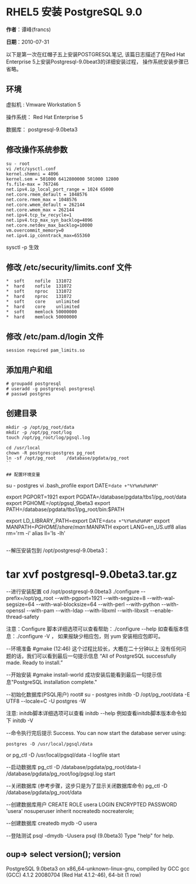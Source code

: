 ﻿RHEL5 安装 PostgreSQL 9.0 
====================

**作者**：谭峰(francs) 

**日期**：2010-07-31


 以下是第一次在红帽子五上安装POSTGRESQL笔记, 该篇日志描述了在Red Hat Enterprise 5上安装Postgresql-9.0beat3的详细安装过程， 操作系统安装步骤已省略。

## 环境
虚拟机 :   Vmware Workstation 5

操作系统： Red Hat Enterprise 5

数据库：   postgresql-9.0beta3


## 修改操作系统参数
```
su - root
vi /etc/sysctl.conf
kernel.shmmni = 4096
kernel.sem = 501000 6412800000 501000 12800
fs.file-max = 767246
net.ipv4.ip_local_port_range = 1024 65000
net.core.rmem_default = 1048576
net.core.rmem_max = 1048576
net.core.wmem_default = 262144
net.core.wmem_max = 262144
net.ipv4.tcp_tw_recycle=1 
net.ipv4.tcp_max_syn_backlog=4096 
net.core.netdev_max_backlog=10000
vm.overcommit_memory=0
net.ipv4.ip_conntrack_max=655360
```
sysctl -p 生效

## 修改 /etc/security/limits.conf 文件

```
*  soft    nofile  131072
*  hard    nofile  131072
*  soft    nproc   131072
*  hard    nproc   131072
*  soft    core    unlimited
*  hard    core    unlimited
*  soft    memlock 50000000
*  hard    memlock 50000000
```

## 修改  /etc/pam.d/login 文件

``` 
session required pam_limits.so
```

## 添加用户和组

```
# groupadd postgresql
# useradd -g postgresql postgresql
# passwd postgres
```
## 创建目录 

```
mkdir -p /opt/pg_root/data
mkdir -p /opt/pg_root/log
touch /opt/pg_root/log/pgsql.log

cd /usr/local
chown -R postgres:postgres pg_root 
ln -sf /opt/pg_root    /database/pgdata/pg_root
``

## 配置环境变量

```
su - postgres
vi .bash_profile
export DATE=`date +"%Y%m%d%H%M"`

export PGPORT=1921
export PGDATA=/database/pgdata/tbs1/pg_root/data
export PGHOME=/opt/pgsql_9beta3
export PATH=/database/pgdata/tbs1/pg_root/bin:$PATH

export LD_LIBRARY_PATH=export DATE=`date +"%Y%m%d%H%M"`
export MANPATH=$PGHOME/share/man:$MANPATH
export LANG=en_US.utf8
alias rm='rm -i'
alias ll='ls -lh'
```

```
--解压安装包到 /opt/postgresql-9.0beta3：
# tar xvf postgresql-9.0beta3.tar.gz

--进行安装配置
cd /opt/postgresql-9.0beta3
./configure --prefix=/opt/pg_root --with-pgport=1921 --with-segsize=8 --with-wal-segsize=64 --with-wal-blocksize=64 --with-perl --with-python --with-openssl --with-pam --with-ldap --with-libxml --with-libxslt --enable-thread-safety

注意：Configure 脚本详细选项可以查看帮助：./configure --help
如查看版本信息：./configure -V  ， 如果报缺少相应包，则 yum 安装相应包即可。


--环境准备 
#gmake (12:46)
这个过程比较长，大概在二十分钟以上
没有任何问题的话，我们可以看到最后一句提示信息
“All of PostgreSQL successfully made. Ready to install.”

--开始安装
#gmake install-world
成功安装后能看到最后一句提示信息"PostgreSQL installation complete."


--初始化数据库(PSQL用户)
root# su - postgres
initdb -D /opt/pg_root/data  -E UTF8 --locale=C -U postgres -W

注意: initdb脚本详细选项可以查看 initdb --help
例如查看initdb脚本版本命令如下 initdb -V


--命令执行完后提示
Success. You can now start the database server using:

    postgres -D /usr/local/pgsql/data
or
    pg_ctl -D /usr/local/pgsql/data -l logfile start
    
--启动数据库
pg_ctl -D /database/pgdata/pg_root/data-l /database/pgdata/pg_root/log/pgsql.log start

--关闭数据库 (参考步骤，这步只是为了显示关闭数据库命令)
pg_ctl  -D /database/pgdata/pg_root/data

--创建数据库用户
CREATE ROLE usera LOGIN
  ENCRYPTED PASSWORD 'usera'
   nosuperuser inherit nocreatedb nocreaterole;

--创建数据库
createdb  mydb -O usera
 
--登陆测试
 psql -dmydb -Uusera
psql (9.0beta3)
Type "help" for help.

oup=> select version();
                                                       version                                                        
----------------------------------------------------------------------------------------------------------------------
 PostgreSQL 9.0beta3 on x86_64-unknown-linux-gnu, compiled by GCC gcc (GCC) 4.1.2 20080704 (Red Hat 4.1.2-46), 64-bit
(1 row)
```
